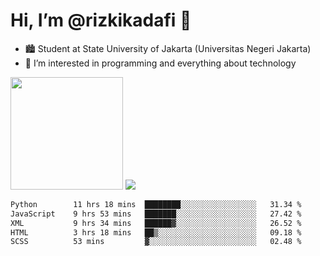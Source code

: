 # Hi, I’m @rizkikadafi 👋
- 🏙 Student at State University of Jakarta (Universitas Negeri Jakarta)
- 👀 I’m interested in programming and everything about technology
<img height="180em" src="https://github-readme-stats.vercel.app/api?username=rizkikadafi&show_icons=true&hide_border=true&&count_private=true&include_all_commits=true" />
<img src="https://github-readme-stats.vercel.app/api/top-langs/?username=rizkikadafi&show_icons=true&hide_border=true&&count_private=true&include_all_commits=true" />

<!--START_SECTION:waka-->

```txt
Python        11 hrs 18 mins  ████████░░░░░░░░░░░░░░░░░   31.34 %
JavaScript    9 hrs 53 mins   ███████░░░░░░░░░░░░░░░░░░   27.42 %
XML           9 hrs 34 mins   ██████▓░░░░░░░░░░░░░░░░░░   26.52 %
HTML          3 hrs 18 mins   ██▒░░░░░░░░░░░░░░░░░░░░░░   09.18 %
SCSS          53 mins         ▓░░░░░░░░░░░░░░░░░░░░░░░░   02.48 %
```

<!--END_SECTION:waka-->

<!---
rizkikadafi/rizkikadafi is a ✨ special ✨ repository because its `README.md` (this file) appears on your GitHub profile.
You can click the Preview link to take a look at your changes.
--->
